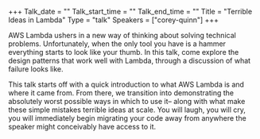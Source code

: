 +++
Talk_date = ""
Talk_start_time = ""
Talk_end_time = ""
Title = "Terrible Ideas in Lambda"
Type = "talk"
Speakers = ["corey-quinn"]
+++


AWS Lambda ushers in a new way of thinking about solving technical problems. Unfortunately, when the only tool you have is a hammer everything starts to look like your thumb. In this talk, come explore the design patterns that work well with Lambda, through a discussion of what failure looks like.

This talk starts off with a quick introduction to what AWS Lambda is and where it came from. From there, we transition into demonstrating the absolutely worst possible ways in which to use it– along with what make these simple mistakes terrible ideas at scale. You will laugh, you will cry, you will immediately begin migrating your code away from anywhere the speaker might conceivably have access to it.

